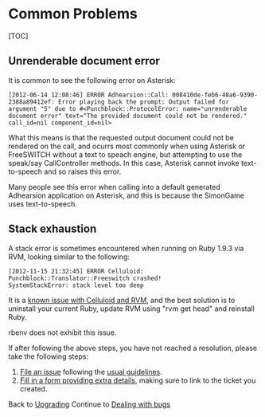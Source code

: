 # Common Problems

[TOC]

## Unrenderable document error

It is common to see the following error on Asterisk:

```
[2012-06-14 12:08:46] ERROR Adhearsion::Call: 008410de-feb6-48a6-9390-2388a89412ef: Error playing back the prompt: Output failed for argument "5" due to #<Punchblock::ProtocolError: name="unrenderable document error" text="The provided document could not be rendered." call_id=nil component_id=nil>
```

What this means is that the requested output document could not be rendered on the call, and ocurrs most commonly when using Asterisk or FreeSWITCH without a text to speach engine, but attempting to use the speak/say CallController methods. In this case, Asterisk cannot invoke text-to-speech and so raises this error.

Many people see this error when calling into a default generated Adhearsion application on Asterisk, and this is because the SimonGame uses text-to-speech.

## Stack exhaustion

A stack error is sometimes encountered when running on Ruby 1.9.3 via RVM, looking similar to the following:

```
[2012-11-15 21:32:45] ERROR Celluloid: Punchblock::Translator::Freeswitch crashed!
SystemStackError: stack level too deep
```

It is a [known issue with Celluloid and RVM](https://github.com/celluloid/celluloid/wiki/Fiber-stack-errors), and the best solution is to uninstall your current Ruby, update RVM using "rvm get head" and reinstall Ruby.

rbenv does not exhibit this issue.

If after following the above steps, you have not reached a resolution, please take the following steps:

1. [File an issue](http://github.com/adhearsion/adhearsion/issues) following the [usual guidelines](http://adhearsion.com/docs/dealing-with-bugs#toc_2).
2. [Fill in a form providing extra details](https://docs.google.com/a/langfeld.co.uk/forms/d/1MDaKgRK8-4nbY3IropyQrTzc7ofqrVvDZr4Ejm68sEQ/viewform), making sure to link to the ticket you created.

<div class='docs-progress-nav'>
  <span class='back'>
    Back to <a href="/docs/upgrading">Upgrading</a>
  </span>
  <span class='forward'>
    Continue to <a href="/docs/dealing-with-bugs">Dealing with bugs</a>
  </span>
</div>
